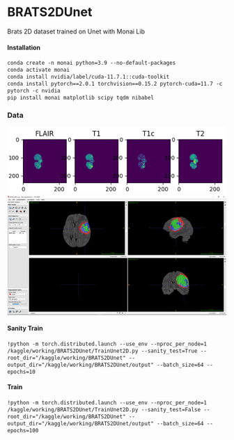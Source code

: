 # BRATS2DUnet
Brats 2D dataset trained on Unet with Monai Lib


#### Installation 
```
conda create -n monai python=3.9 --no-default-packages
conda activate monai
conda install nvidia/label/cuda-11.7.1::cuda-toolkit
conda install pytorch==2.0.1 torchvision==0.15.2 pytorch-cuda=11.7 -c pytorch -c nvidia
pip install monai matplotlib scipy tqdm nibabel
```

### Data
<!-- <img href="./images/MRIChannels.png"/> -->
![plot](./images/MRIChannels.png)
![plot](./images/ITKSnapVisual.png)
#### Sanity Train
```
!python -m torch.distributed.launch --use_env --nproc_per_node=1 /kaggle/working/BRATS2DUnet/TrainUnet2D.py --sanity_test=True --root_dir="/kaggle/working/BRATS2DUnet" --output_dir="/kaggle/working/BRATS2DUnet/output" --batch_size=64 --epochs=10
```

#### Train
```
!python -m torch.distributed.launch --use_env --nproc_per_node=1 /kaggle/working/BRATS2DUnet/TrainUnet2D.py --sanity_test=False --root_dir="/kaggle/working/BRATS2DUnet" --output_dir="/kaggle/working/BRATS2DUnet/output" --batch_size=64 --epochs=100
```
